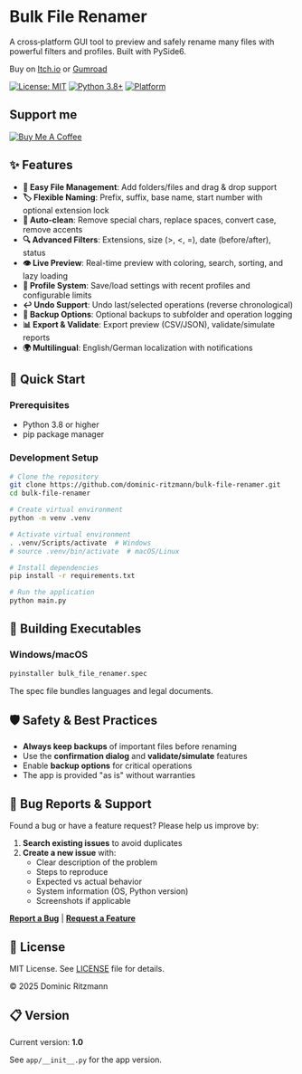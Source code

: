 # Bulk File Renamer

A cross‑platform GUI tool to preview and safely rename many files with powerful filters and profiles. Built with PySide6.

Buy on [Itch.io](https://ritzmanndominic.itch.io/bulk-file-renamer) or [Gumroad](https://onedev.gumroad.com/l/bulk_file_renamer)

[![License: MIT](https://img.shields.io/badge/License-MIT-yellow.svg)](https://opensource.org/licenses/MIT)
[![Python 3.8+](https://img.shields.io/badge/python-3.8+-blue.svg)](https://www.python.org/downloads/)
[![Platform](https://img.shields.io/badge/platform-Windows%20%7C%20macOS%20%7C%20Linux-lightgrey)](https://github.com/dominic-ritzmann/bulk-file-renamer)

## Support me
[![Buy Me A Coffee](https://img.shields.io/badge/Buy%20Me%20A%20Coffee-ffdd00?style=for-the-badge&logo=buy-me-a-coffee&logoColor=black)](https://buymeacoffee.com/ritzmanndominic)

## ✨ Features

- **📁 Easy File Management**: Add folders/files and drag & drop support
- **🏷️ Flexible Naming**: Prefix, suffix, base name, start number with optional extension lock
- **🧹 Auto-clean**: Remove special chars, replace spaces, convert case, remove accents
- **🔍 Advanced Filters**: Extensions, size (>, <, =), date (before/after), status
- **👁️ Live Preview**: Real-time preview with coloring, search, sorting, and lazy loading
- **💾 Profile System**: Save/load settings with recent profiles and configurable limits
- **↩️ Undo Support**: Undo last/selected operations (reverse chronological)
- **💾 Backup Options**: Optional backups to subfolder and operation logging
- **📊 Export & Validate**: Export preview (CSV/JSON), validate/simulate reports
- **🌍 Multilingual**: English/German localization with notifications

## 🚀 Quick Start

### Prerequisites
- Python 3.8 or higher
- pip package manager

### Development Setup
```bash
# Clone the repository
git clone https://github.com/dominic-ritzmann/bulk-file-renamer.git
cd bulk-file-renamer

# Create virtual environment
python -m venv .venv

# Activate virtual environment
. .venv/Scripts/activate  # Windows
# source .venv/bin/activate  # macOS/Linux

# Install dependencies
pip install -r requirements.txt

# Run the application
python main.py
```

## 🔨 Building Executables

### Windows/macOS
```bash
pyinstaller bulk_file_renamer.spec
```
The spec file bundles languages and legal documents.

## 🛡️ Safety & Best Practices

- **Always keep backups** of important files before renaming
- Use the **confirmation dialog** and **validate/simulate** features
- Enable **backup options** for critical operations
- The app is provided "as is" without warranties

## 🐛 Bug Reports & Support

Found a bug or have a feature request? Please help us improve by:

1. **Search existing issues** to avoid duplicates
2. **Create a new issue** with:
   - Clear description of the problem
   - Steps to reproduce
   - Expected vs actual behavior
   - System information (OS, Python version)
   - Screenshots if applicable

[**Report a Bug**](https://github.com/dominic-ritzmann/bulk-file-renamer/issues/new?template=bug_report.md) | [**Request a Feature**](https://github.com/dominic-ritzmann/bulk-file-renamer/issues/new?template=feature_request.md)

## 📄 License

MIT License. See [LICENSE](LICENSE) file for details.

© 2025 Dominic Ritzmann

## 📋 Version

Current version: **1.0**

See `app/__init__.py` for the app version.
